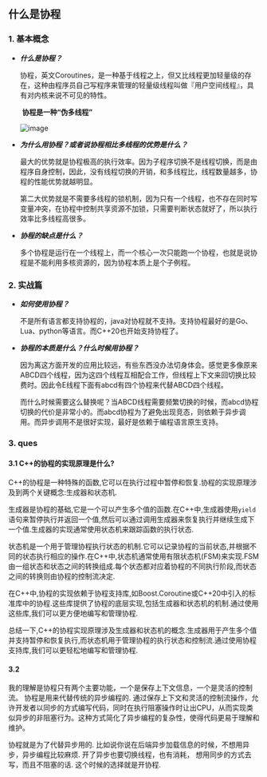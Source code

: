 ## 什么是协程

### 1. 基本概念

- ***什么是协程？***

  ​	协程，英文Coroutines，是一种基于线程之上，但又比线程更加轻量级的存在，这种由程序员自己写程序来管理的轻量级线程叫做『用户空间线程』，具有对内核来说不可见的特性。

  ​	**协程是一种“伪多线程”**

  ![image](https://s2.loli.net/2022/04/05/OqfxTIDrubUXA1n.jpg)

- ***为什么用协程？或者说协程相比多线程的优势是什么？***

  ​	最大的优势就是协程极高的执行效率。因为子程序切换不是线程切换，而是由程序自身控制，因此，没有线程切换的开销，和多线程比，线程数量越多，协程的性能优势就越明显。

  ​	第二大优势就是不需要多线程的锁机制，因为只有一个线程，也不存在同时写变量冲突，在协程中控制共享资源不加锁，只需要判断状态就好了，所以执行效率比多线程高很多。

- ***协程的缺点是什么？***

  ​	多个协程是运行在一个线程上，而一个核心一次只能跑一个协程，也就是说协程是不能利用多核资源的，因为协程本质上是个子例程。

### 2. 实战篇

- ***如何使用协程？***

  ​	不是所有语言都支持协程的，java对协程就不支持。支持协程最好的是Go、Lua、python等语言。而C++20也开始支持协程了。

- ***协程的本质是什么？什么时候用协程？***

  ​	因为离这方面开发的应用比较远，有些东西没办法切身体会。感觉更多像原来ABCD四个线程，因为这四个线程互相配合工作，但线程上下文来回切换比较费时。因此令E线程下面有abcd有四个协程来代替ABCD四个线程。

  ​	而什么时候需要这么替换呢？当ABCD线程需要频繁切换的时候，而abcd协程切换的代价是非常小的。而abcd协程为了避免出现竞态，则依赖于异步调用。而异步调用不是很好实现，最好是依赖于编程语言原生支持。

### 3. ques
#### 3.1 C++的协程的实现原理是什么?
C++的协程是一种特殊的函数,它可以在执行过程中暂停和恢复.协程的实现原理涉及到两个关键概念:生成器和状态机.

生成器是协程的基础,它是一个可以产生多个值的函数.在C++中,生成器使用`yield`语句来暂停执行并返回一个值,然后可以通过调用生成器来恢复执行并继续生成下一个值.生成器的实现通常使用状态机来跟踪函数的执行状态.

状态机是一个用于管理协程执行状态的机制.它可以记录协程的当前状态,并根据不同的状态执行相应的操作.在C++中,状态机通常使用有限状态机(FSM)来实现.FSM由一组状态和状态之间的转换组成.每个状态都对应着协程的不同执行阶段,而状态之间的转换则由协程的控制流决定.

在C++中,协程的实现依赖于协程支持库,如Boost.Coroutine或C++20中引入的标准库中的协程.这些库提供了协程的底层实现,包括生成器和状态机的机制.通过使用这些库,我们可以更方便地编写和管理协程.

总结一下,C++的协程实现原理涉及生成器和状态机的概念.生成器用于产生多个值并支持暂停和恢复执行,而状态机用于管理协程的执行状态和控制流.通过使用协程支持库,我们可以更轻松地编写和管理协程.

#### 3.2 
我的理解是协程只有两个主要功能，一个是保存上下文信息，一个是灵活的控制流。
协程是用来代替传统的异步编程的.
通过保存上下文和灵活的控制流操作，允许开发者以同步的方式编写代码，同时在执行阻塞操作时让出CPU，从而实现类似异步的非阻塞行为。这种方式简化了异步编程的复杂性，使得代码更易于理解和维护。

协程就是为了代替异步用的.
比如说你说在后端异步加载信息的时候，不想用异步，异步编程比较麻烦. 开了异步也要切换线程，也有消耗，
想用同步的方式去写，而且不阻塞的话.
这个时候的选择就是开协程.
